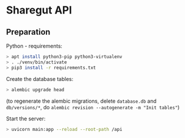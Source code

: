 # Sharegut API

## Preparation

Python - requirements:

```bash
> apt install python3-pip python3-virtualenv
> . ./venv/bin/activate
> pip3 install -r requirements.txt 
```

Create the database tables:

```bash
> alembic upgrade head
```

(to regenerate the alembic migrations, delete `database.db` and `db/versions/*`, do `alembic revision --autogenerate -m "Init tables"`)

Start the server:
```bash
> uvicorn main:app --reload --root-path /api
```
